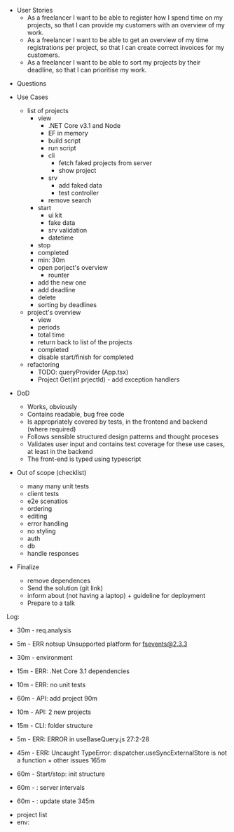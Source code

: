 + User Stories
    + As a freelancer I want to be able to register how I spend time on my projects, so that I can provide my customers with an overview of my work.
    + As a freelancer I want to be able to get an overview of my time registrations per project, so that I can create correct invoices for my customers.
    + As a freelancer I want to be able to sort my projects by their deadline, so that I can prioritise my work.

- Questions

- Use Cases
    - list of projects
        - view
            +  .NET Core v3.1 and Node  
            + EF in memory
            + build script
            - run script
            + cli
                + fetch faked projects from server
                + show project
            + srv
                + add faked data
                + test controller
            + remove search
        - start
            + ui kit
            - fake data
            - srv validation
            - datetime
        - stop
        - completed
        - min: 30m
        - open porject's overview
            - rounter
        - add the new one
        - add deadline
        - delete 
        - sorting by deadlines        
    - project's overview 
        - view
        - periods
        - total time
        - return back to list of the projects
        - completed
        - disable start/finish for completed
    - refactoring
        - TODO: queryProvider (App.tsx)
        - Project Get(int prjectId) - add exception handlers

- DoD
    - Works, obviously
    - Contains readable, bug free code
    - Is appropriately covered by tests, in the frontend and backend (where required)
    - Follows sensible structured design patterns and thought proceses
    - Validates user input and contains test coverage for these use cases, at least in the backend
    - The front-end is typed using typescript

-   Out of scope (checklist)
    - many many unit tests
    - client tests
    - e2e scenatios
    - ordering
    - editing
    - error handling
    - no styling
    - auth
    - db
    - handle responses

- Finalize
    - remove dependences
    - Send the solution (git link)
    - inform about (not having a laptop) + guideline for deployment
    - Prepare to a talk


Log:
+ 30m - req.analysis
+  5m - ERR notsup Unsupported platform for fsevents@2.3.3
+ 30m - environment 
+ 15m - ERR: .Net Core 3.1 dependencies
+ 10m - ERR: no unit tests
+ 60m - API: add project
90m

+ 10m - API: 2 new projects
+ 15m - CLI: folder structure
+  5m - ERR: ERROR in useBaseQuery.js 27:2-28
+ 45m - ERR: Uncaught TypeError: dispatcher.useSyncExternalStore is not a function + other issues
165m

+ 60m - Start/stop: init structure
+ 60m -           : server intervals
+ 60m -           : update state
345m

- project list
- env: 


